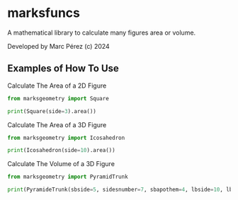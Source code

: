# marksfuncs

A mathematical library to calculate many figures area or volume.

Developed by Marc Pérez (c) 2024

## Examples of How To Use

Calculate The Area of a 2D Figure

```python
from marksgeometry import Square

print(Square(side=3).area())
```

Calculate The Area of a 3D Figure

```python
from marksgeometry import Icosahedron

print(Icosahedron(side=10).area())
```

Calculate The Volume of a 3D Figure

```python
from marksgeometry import PyramidTrunk

print(PyramideTrunk(sbside=5, sidesnumber=7, sbapothem=4, lbside=10, lbapothem=8, latlargebase=8, latsmallbase=5, latheight=9, height=10.5).volume())
```
